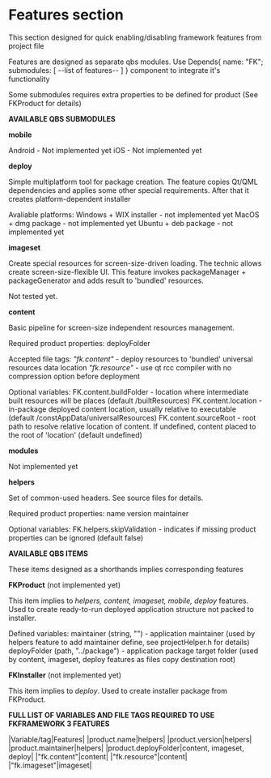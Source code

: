 # Features section

This section designed for quick enabling/disabling framework features from project file

Features are designed as separate qbs modules. Use Depends{ name: "FK"; submodules: [ --list of features-- ] } component to integrate it's functionality

Some submodules requires extra properties to be defined for product (See FKProduct for details)


**AVAILABLE QBS SUBMODULES**

**mobile**

Android - Not implemented yet
iOS - Not implemented yet


**deploy**

Simple multiplatform tool for package creation.
The feature copies Qt/QML dependencies and applies some other special requirements.
After that it creates platform-dependent installer


Avaliable platforms:
Windows + WIX installer - not implemented yet
MacOS   + dmg package   - not implemented yet
Ubuntu  + deb package   - not implemented yet


**imageset**

Create special resources for screen-size-driven loading. The technic allows create screen-size-flexible UI.
This feature invokes packageManager + packageGenerator and adds result to 'bundled' resources.

Not tested yet.


**content**

Basic pipeline for screen-size independent resources management.

Required product properties:
deployFolder

Accepted file tags:
*"fk.content"* - deploy resources to 'bundled' universal resources data location
*"fk.resource"* - use qt rcc compiler with no compression option before deployment

Optional variables:
FK.content.buildFolder - location where intermediate built resources will be places (default <buildDirectory>/builtResources)
FK.content.location - in-package deployed content location, usually relative to executable (default /constAppData/universalResources)
FK.content.sourceRoot - root path to resolve relative location of content. If undefined, content placed to the root of 'location' (default undefined)


**modules**

Not implemented yet


**helpers**

Set of common-used headers. See source files for details.

Required product properties:
name
version
maintainer

Optional variables:
FK.helpers.skipValidation - indicates if missing product properties can be ignored (default false)


**AVAILABLE QBS ITEMS**

These items designed as a shorthands implies corresponding features


**FKProduct** (not implemented yet)

This item implies to *helpers, content, imageset, mobile, deploy* features. Used to create ready-to-run deployed application structure not packed to installer.

Defined variables:
maintainer   (string, "")           - application maintainer (used by helpers feature to add maintainer define, see projectHelper.h for details)
deployFolder (path,   "../package") - application package target folder (used by content, imageset, deploy features as files copy destination root)


**FKInstaller** (not implemented yet)

This item implies to *deploy*. Used to create installer package from FKProduct.



**FULL LIST OF VARIABLES AND FILE TAGS REQUIRED TO USE FKFRAMEWORK 3 FEATURES**


|Variable/tag|Features|
|product.name|helpers|
|product.version|helpers|
|product.maintainer|helpers|
|product.deployFolder|content, imageset, deploy|
|"fk.content"|content|
|"fk.resource"|content|
|"fk.imageset"|imageset|
